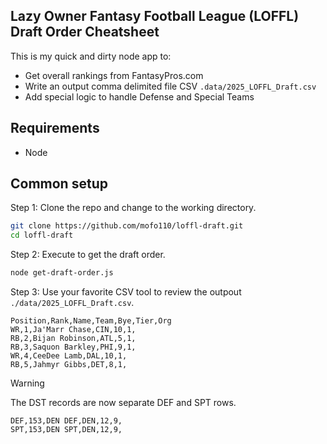 ## Lazy Owner Fantasy Football League (LOFFL) Draft Order Cheatsheet

This is my quick and dirty node app to:

* Get overall rankings from FantasyPros.com
* Write an output comma delimited file CSV `.data/2025_LOFFL_Draft.csv`
* Add special logic to handle Defense and Special Teams

## Requirements

* Node

## Common setup

Step 1: Clone the repo and change to the working directory.

```bash
git clone https://github.com/mofo110/loffl-draft.git
cd loffl-draft
```
Step 2: Execute to get the draft order.

```bash
node get-draft-order.js
```

Step 3: Use your favorite CSV tool to review the outpout `./data/2025_LOFFL_Draft.csv`.

```console
Position,Rank,Name,Team,Bye,Tier,Org
WR,1,Ja'Marr Chase,CIN,10,1,
RB,2,Bijan Robinson,ATL,5,1,
RB,3,Saquon Barkley,PHI,9,1,
WR,4,CeeDee Lamb,DAL,10,1,
RB,5,Jahmyr Gibbs,DET,8,1,
```

> [!WARNING]
> The DST records are now separate DEF and SPT rows.

```console
DEF,153,DEN DEF,DEN,12,9,
SPT,153,DEN SPT,DEN,12,9,
```